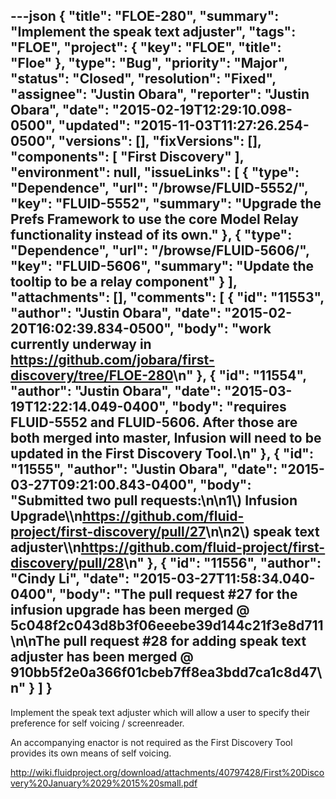 ---json
{
  "title": "FLOE-280",
  "summary": "Implement the speak text adjuster",
  "tags": "FLOE",
  "project": {
    "key": "FLOE",
    "title": "Floe"
  },
  "type": "Bug",
  "priority": "Major",
  "status": "Closed",
  "resolution": "Fixed",
  "assignee": "Justin Obara",
  "reporter": "Justin Obara",
  "date": "2015-02-19T12:29:10.098-0500",
  "updated": "2015-11-03T11:27:26.254-0500",
  "versions": [],
  "fixVersions": [],
  "components": [
    "First Discovery"
  ],
  "environment": null,
  "issueLinks": [
    {
      "type": "Dependence",
      "url": "/browse/FLUID-5552/",
      "key": "FLUID-5552",
      "summary": "Upgrade the Prefs Framework to use the core Model Relay functionality instead of its own."
    },
    {
      "type": "Dependence",
      "url": "/browse/FLUID-5606/",
      "key": "FLUID-5606",
      "summary": "Update the tooltip to be a relay component"
    }
  ],
  "attachments": [],
  "comments": [
    {
      "id": "11553",
      "author": "Justin Obara",
      "date": "2015-02-20T16:02:39.834-0500",
      "body": "work currently underway in <https://github.com/jobara/first-discovery/tree/FLOE-280>\n"
    },
    {
      "id": "11554",
      "author": "Justin Obara",
      "date": "2015-03-19T12:22:14.049-0400",
      "body": "requires FLUID-5552 and FLUID-5606. After those are both merged into master, Infusion will need to be updated in the First Discovery Tool.\n"
    },
    {
      "id": "11555",
      "author": "Justin Obara",
      "date": "2015-03-27T09:21:00.843-0400",
      "body": "Submitted two pull requests:\n\n1\\) Infusion Upgrade\\\n<https://github.com/fluid-project/first-discovery/pull/27>\n\n2\\) speak text adjuster\\\n<https://github.com/fluid-project/first-discovery/pull/28>\n"
    },
    {
      "id": "11556",
      "author": "Cindy Li",
      "date": "2015-03-27T11:58:34.040-0400",
      "body": "The pull request #27 for the infusion upgrade has been merged @ 5c048f2c043d8b3f06eeebe39d144c21f3e8d711\n\nThe pull request #28 for adding speak text adjuster has been merged @ 910bb5f2e0a366f01cbeb7ff8ea3bdd7ca1c8d47\n"
    }
  ]
}
---
Implement the speak text adjuster which will allow a user to specify their preference for self voicing / screenreader.&#x20;

An accompanying enactor is not required as the First Discovery Tool provides its own means of self voicing.

<http://wiki.fluidproject.org/download/attachments/40797428/First%20Discovery%20January%2029%2015%20small.pdf>

        